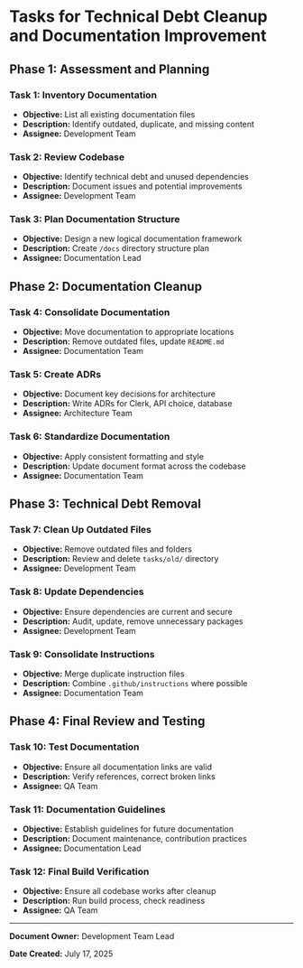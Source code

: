 # Tasks for Technical Debt Cleanup and Documentation Improvement

## Phase 1: Assessment and Planning

### Task 1: Inventory Documentation
- **Objective:** List all existing documentation files
- **Description:** Identify outdated, duplicate, and missing content
- **Assignee:** Development Team

### Task 2: Review Codebase
- **Objective:** Identify technical debt and unused dependencies
- **Description:** Document issues and potential improvements
- **Assignee:** Development Team

### Task 3: Plan Documentation Structure
- **Objective:** Design a new logical documentation framework
- **Description:** Create `/docs` directory structure plan
- **Assignee:** Documentation Lead


## Phase 2: Documentation Cleanup

### Task 4: Consolidate Documentation
- **Objective:** Move documentation to appropriate locations
- **Description:** Remove outdated files, update `README.md`
- **Assignee:** Documentation Team

### Task 5: Create ADRs
- **Objective:** Document key decisions for architecture
- **Description:** Write ADRs for Clerk, API choice, database
- **Assignee:** Architecture Team

### Task 6: Standardize Documentation
- **Objective:** Apply consistent formatting and style
- **Description:** Update document format across the codebase
- **Assignee:** Documentation Team


## Phase 3: Technical Debt Removal

### Task 7: Clean Up Outdated Files
- **Objective:** Remove outdated files and folders
- **Description:** Review and delete `tasks/old/` directory
- **Assignee:** Development Team

### Task 8: Update Dependencies
- **Objective:** Ensure dependencies are current and secure
- **Description:** Audit, update, remove unnecessary packages
- **Assignee:** Development Team

### Task 9: Consolidate Instructions
- **Objective:** Merge duplicate instruction files
- **Description:** Combine `.github/instructions` where possible
- **Assignee:** Documentation Team


## Phase 4: Final Review and Testing

### Task 10: Test Documentation
- **Objective:** Ensure all documentation links are valid
- **Description:** Verify references, correct broken links
- **Assignee:** QA Team

### Task 11: Documentation Guidelines
- **Objective:** Establish guidelines for future documentation
- **Description:** Document maintenance, contribution practices
- **Assignee:** Documentation Lead

### Task 12: Final Build Verification
- **Objective:** Ensure all codebase works after cleanup
- **Description:** Run build process, check readiness
- **Assignee:** QA Team

---

**Document Owner:** Development Team Lead

**Date Created:** July 17, 2025
